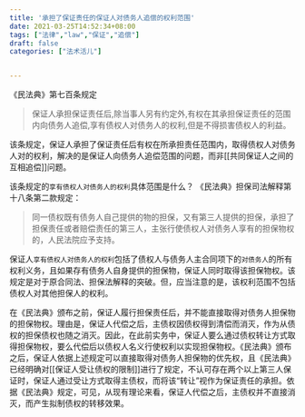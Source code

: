 ```yaml
---
title: '承担了保证责任的保证人对债务人追偿的权利范围'
date: 2021-03-25T14:52:34+08:00
tags: ["法律","law","保证","追偿"]
draft: false
categories: ["法术活儿"]


---
```


《民法典》第七百条规定
> 保证人承担保证责任后,除当事人另有约定外,有权在其承担保证责任的范围内向债务人追偿,享有债权人对债务人的权利,但是不得损害债权人的利益。

该条规定，保证人承担了保证责任后有权在所承担责任范围内，取得债权人对债务人对的权利，解决的是保证人向债务人追偿范围的问题，而非[[共同保证人之间的互相追偿]]问题。

该条规定的`享有债权人对债务人的权利`具体范围是什么？
《民法典》担保司法解释第十八条第二款规定：
> 同一债权既有债务人自己提供的物的担保，又有第三人提供的担保，承担了担保责任或者赔偿责任的第三人，主张行使债权人对债务人享有的担保物权的，人民法院应予支持。

保证人`享有债权人对债务人的权利`包括了债权人与债务人主合同项下的`对债务人`的所有权利义务，且如果存有债务人自身提供的担保物，保证人同时取得该担保物权。该规定是对于原合同法、担保法解释的突破。但，应当注意的是，该权利范围不包括债权人对其他担保人的权利。

在《民法典》颁布之前，保证人履行担保责任后，并不能直接取得对债务人担保物的担保物权。理由是，保证人代偿之后，主债权因债权得到清偿而消灭，作为从债权的担保债权也随之消灭。因此，在此前实务中，保证人要么通过债权转让方式取得担保物权，要么代偿后以债权人名义行使权利以实现担保物权。《民法典》颁布之后，保证人依据上述规定可以直接取得对债务人担保物的优先权，且《民法典》已经明确对[[保证人受让债权的限制]]进行了规定，不认可存在两个以上第三人保证时，保证人通过受让方式取得主债权，而将该“转让”视作为保证责任的承担。依据《民法典》规定，可见，从现有理论来看，保证人代偿之后，主债权并不直接消灭，而产生拟制债权的转移效果。


